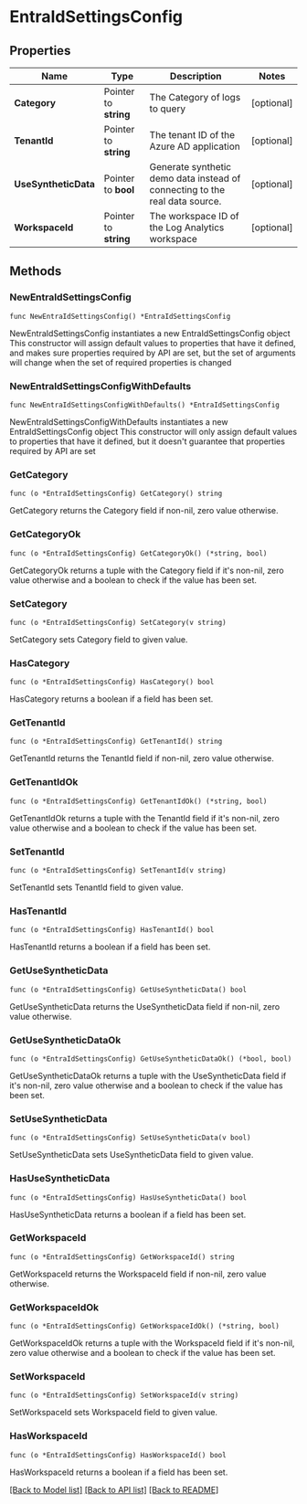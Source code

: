 # EntraIdSettingsConfig

## Properties

Name | Type | Description | Notes
------------ | ------------- | ------------- | -------------
**Category** | Pointer to **string** | The Category of logs to query | [optional] 
**TenantId** | Pointer to **string** | The tenant ID of the Azure AD application | [optional] 
**UseSyntheticData** | Pointer to **bool** | Generate synthetic demo data instead of connecting to the real data source. | [optional] 
**WorkspaceId** | Pointer to **string** | The workspace ID of the Log Analytics workspace | [optional] 

## Methods

### NewEntraIdSettingsConfig

`func NewEntraIdSettingsConfig() *EntraIdSettingsConfig`

NewEntraIdSettingsConfig instantiates a new EntraIdSettingsConfig object
This constructor will assign default values to properties that have it defined,
and makes sure properties required by API are set, but the set of arguments
will change when the set of required properties is changed

### NewEntraIdSettingsConfigWithDefaults

`func NewEntraIdSettingsConfigWithDefaults() *EntraIdSettingsConfig`

NewEntraIdSettingsConfigWithDefaults instantiates a new EntraIdSettingsConfig object
This constructor will only assign default values to properties that have it defined,
but it doesn't guarantee that properties required by API are set

### GetCategory

`func (o *EntraIdSettingsConfig) GetCategory() string`

GetCategory returns the Category field if non-nil, zero value otherwise.

### GetCategoryOk

`func (o *EntraIdSettingsConfig) GetCategoryOk() (*string, bool)`

GetCategoryOk returns a tuple with the Category field if it's non-nil, zero value otherwise
and a boolean to check if the value has been set.

### SetCategory

`func (o *EntraIdSettingsConfig) SetCategory(v string)`

SetCategory sets Category field to given value.

### HasCategory

`func (o *EntraIdSettingsConfig) HasCategory() bool`

HasCategory returns a boolean if a field has been set.

### GetTenantId

`func (o *EntraIdSettingsConfig) GetTenantId() string`

GetTenantId returns the TenantId field if non-nil, zero value otherwise.

### GetTenantIdOk

`func (o *EntraIdSettingsConfig) GetTenantIdOk() (*string, bool)`

GetTenantIdOk returns a tuple with the TenantId field if it's non-nil, zero value otherwise
and a boolean to check if the value has been set.

### SetTenantId

`func (o *EntraIdSettingsConfig) SetTenantId(v string)`

SetTenantId sets TenantId field to given value.

### HasTenantId

`func (o *EntraIdSettingsConfig) HasTenantId() bool`

HasTenantId returns a boolean if a field has been set.

### GetUseSyntheticData

`func (o *EntraIdSettingsConfig) GetUseSyntheticData() bool`

GetUseSyntheticData returns the UseSyntheticData field if non-nil, zero value otherwise.

### GetUseSyntheticDataOk

`func (o *EntraIdSettingsConfig) GetUseSyntheticDataOk() (*bool, bool)`

GetUseSyntheticDataOk returns a tuple with the UseSyntheticData field if it's non-nil, zero value otherwise
and a boolean to check if the value has been set.

### SetUseSyntheticData

`func (o *EntraIdSettingsConfig) SetUseSyntheticData(v bool)`

SetUseSyntheticData sets UseSyntheticData field to given value.

### HasUseSyntheticData

`func (o *EntraIdSettingsConfig) HasUseSyntheticData() bool`

HasUseSyntheticData returns a boolean if a field has been set.

### GetWorkspaceId

`func (o *EntraIdSettingsConfig) GetWorkspaceId() string`

GetWorkspaceId returns the WorkspaceId field if non-nil, zero value otherwise.

### GetWorkspaceIdOk

`func (o *EntraIdSettingsConfig) GetWorkspaceIdOk() (*string, bool)`

GetWorkspaceIdOk returns a tuple with the WorkspaceId field if it's non-nil, zero value otherwise
and a boolean to check if the value has been set.

### SetWorkspaceId

`func (o *EntraIdSettingsConfig) SetWorkspaceId(v string)`

SetWorkspaceId sets WorkspaceId field to given value.

### HasWorkspaceId

`func (o *EntraIdSettingsConfig) HasWorkspaceId() bool`

HasWorkspaceId returns a boolean if a field has been set.


[[Back to Model list]](../README.md#documentation-for-models) [[Back to API list]](../README.md#documentation-for-api-endpoints) [[Back to README]](../README.md)



